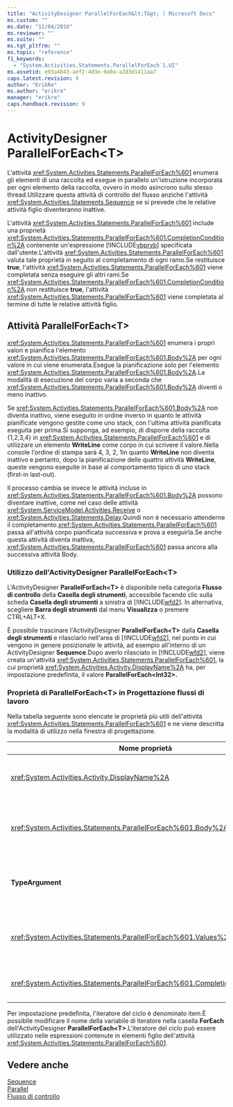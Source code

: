 ```yaml
---
title: "ActivityDesigner ParallelForEach&lt;T&gt; | Microsoft Docs"
ms.custom: ""
ms.date: "11/04/2016"
ms.reviewer: ""
ms.suite: ""
ms.tgt_pltfrm: ""
ms.topic: "reference"
f1_keywords: 
  - "System.Activities.Statements.ParallelForEach`1.UI"
ms.assetid: e93a4843-aef2-4d3e-9a0a-a2d3d1411aa7
caps.latest.revision: 9
author: "ErikRe"
ms.author: "erikre"
manager: "erikre"
caps.handback.revision: 9
---
```

# ActivityDesigner ParallelForEach&lt;T&gt;
L'attività <xref:System.Activities.Statements.ParallelForEach%601> enumera gli elementi di una raccolta ed esegue in parallelo un'istruzione incorporata per ogni elemento della raccolta, ovvero in modo asincrono sullo stesso thread.Utilizzare questa attività di controllo del flusso anziché l'attività <xref:System.Activities.Statements.Sequence> se si prevede che le relative attività figlio diventeranno inattive.  
  
 L'attività <xref:System.Activities.Statements.ParallelForEach%601> include una proprietà <xref:System.Activities.Statements.ParallelForEach%601.CompletionCondition%2A> contenente un'espressione [!INCLUDE[vbprvb](../code-quality/includes/vbprvb_md.md)] specificata dall'utente.L'attività <xref:System.Activities.Statements.ParallelForEach%601> valuta tale proprietà in seguito al completamento di ogni ramo.Se restituisce **true**, l'attività <xref:System.Activities.Statements.ParallelForEach%601> viene completata senza eseguire gli altri rami.Se <xref:System.Activities.Statements.ParallelForEach%601.CompletionCondition%2A> non restituisce **true**, l'attività <xref:System.Activities.Statements.ParallelForEach%601> viene completata al termine di tutte le relative attività figlio.  
  
## Attività ParallelForEach\<T\>  
 <xref:System.Activities.Statements.ParallelForEach%601> enumera i propri valori e pianifica l'elemento <xref:System.Activities.Statements.ParallelForEach%601.Body%2A> per ogni valore in cui viene enumerata.Esegue la pianificazione solo per l'elemento <xref:System.Activities.Statements.ParallelForEach%601.Body%2A>.La modalità di esecuzione del corpo varia a seconda che <xref:System.Activities.Statements.ParallelForEach%601.Body%2A> diventi o meno inattivo.  
  
 Se <xref:System.Activities.Statements.ParallelForEach%601.Body%2A> non diventa inattivo, viene eseguito in ordine inverso in quanto le attività pianificate vengono gestite come uno stack, con l'ultima attività pianificata eseguita per prima.Si supponga, ad esempio, di disporre della raccolta {1,2,3,4} in <xref:System.Activities.Statements.ParallelForEach%601> e di utilizzare un elemento **WriteLine** come corpo in cui scrivere il valore.Nella console l'ordine di stampa sarà 4, 3, 2, 1in quanto **WriteLine** non diventa inattivo e pertanto, dopo la pianificazione delle quattro attività **WriteLine**, queste vengono eseguite in base al comportamento tipico di uno stack \(first\-in last\-out\).  
  
 Il processo cambia se invece le attività incluse in <xref:System.Activities.Statements.ParallelForEach%601.Body%2A> possono diventare inattive, come nel caso delle attività <xref:System.ServiceModel.Activities.Receive> o <xref:System.Activities.Statements.Delay>.Quindi non è necessario attenderne il completamento.<xref:System.Activities.Statements.ParallelForEach%601> passa all'attività corpo pianificata successiva e prova a eseguirla.Se anche questa attività diventa inattiva, <xref:System.Activities.Statements.ParallelForEach%601> passa ancora alla successiva attività Body.  
  
### Utilizzo dell'ActivityDesigner ParallelForEach\<T\>  
 L'ActivityDesigner **ParallelForEach\<T\>** è disponibile nella categoria **Flusso di controllo** della **Casella degli strumenti**, accessibile facendo clic sulla scheda **Casella degli strumenti** a sinistra di [!INCLUDE[wfd2](../workflow-designer/includes/wfd2_md.md)]. In alternativa, scegliere **Barra degli strumenti** dal menu **Visualizza** o premere CTRL\+ALT\+X.  
  
 È possibile trascinare l'ActivityDesigner **ParallelForEach\<T\>** dalla **Casella degli strumenti** e rilasciarlo nell'area di [!INCLUDE[wfd2](../workflow-designer/includes/wfd2_md.md)], nel punto in cui vengono in genere posizionate le attività, ad esempio all'interno di un ActivityDesigner **Sequence**.Dopo averlo rilasciato in [!INCLUDE[wfd2](../workflow-designer/includes/wfd2_md.md)], viene creata un'attività <xref:System.Activities.Statements.ParallelForEach%601>, la cui proprietà <xref:System.Activities.Activity.DisplayName%2A> ha, per impostazione predefinita, il valore **ParallelForEach\<Int32\>.**  
  
### Proprietà di ParallelForEach\<T\> in Progettazione flussi di lavoro  
 Nella tabella seguente sono elencate le proprietà più utili dell'attività <xref:System.Activities.Statements.ParallelForEach%601> e ne viene descritta la modalità di utilizzo nella finestra di progettazione.  
  
|Nome proprietà|Obbligatoria|Utilizzo|  
|--------------------|------------------|--------------|  
|<xref:System.Activities.Activity.DisplayName%2A>|False|Specifica il nome descrittivo visualizzato nell'intestazione dell'ActivityDesigner.Il valore predefinito è **ParallelForEach\<Int32\>**.Facoltativamente, è possibile modificare il valore nella griglia **Proprietà** o direttamente nell'intestazione dell'ActivityDesigner.|  
|<xref:System.Activities.Statements.ParallelForEach%601.Body%2A>|False|Attività da eseguire per ogni elemento della raccolta.Per aggiungere l'attività <xref:System.Activities.Statements.ParallelForEach%601.Body%2A>, trascinare un'attività dalla casella degli strumenti e rilasciarla nella casella **Body** dell'ActivityDesigner **ParallelForEach\<T\>** con il testo di suggerimento "Rilasciare l'attività".|  
|**TypeArgument**|True|Tipo degli elementi della raccolta <xref:System.Activities.Statements.ParallelForEach%601.Values%2A> specificato dal parametro generico *T*.Per impostazione predefinita, la proprietà **TypeArgument** è impostata su **Int32**.Per cambiare il tipo T nell'ActivityDesigner **ParallelForEach\<T\>**, modificare il valore della casella combinata **TypeArgument** nella griglia delle proprietà.|  
|<xref:System.Activities.Statements.ParallelForEach%601.Values%2A>|True|Raccolta di elementi da scorrere.Per impostare <xref:System.Activities.Statements.ParallelForEach%601.Values%2A>, digitare un'espressione [!INCLUDE[vbprvb](../code-quality/includes/vbprvb_md.md)] nella casella **Valori** dell'ActivityDesigner **ForEach\<T\>** all'interno della casella con il testo di suggerimento "Immettere un'espressione VB" o nella casella **Valori** della finestra **Proprietà**.|  
|<xref:System.Activities.Statements.ParallelForEach%601.CompletionCondition%2A>||Valutato al termine di ogni iterazione.Se restituisce true, le iterazioni in sospeso pianificate sono annullate.Se questa proprietà non è impostata, tutte le istruzioni pianificate vengono eseguite fino al completamento.|  
  
 Per impostazione predefinita, l'iteratore del ciclo è denominato item.È possibile modificare il nome della variabile di iteratore nella casella **ForEach** dell'ActivityDesigner **ParallelForEach\<T\>**.L'iteratore del ciclo può essere utilizzato nelle espressioni contenute in elementi figlio dell'attività <xref:System.Activities.Statements.ParallelForEach%601>.  
  
## Vedere anche  
 [Sequence](../workflow-designer/sequence-activity-designer.md)   
 [Parallel](../workflow-designer/parallel-activity-designer.md)   
 [Flusso di controllo](../workflow-designer/control-flow-activity-designers.md)